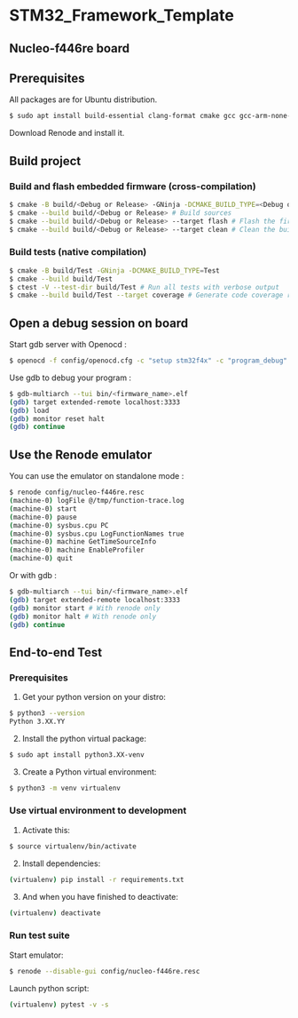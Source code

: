 # STM32_Framework_Template
## Nucleo-f446re board
## Prerequisites
All packages are for Ubuntu distribution.
```bash
$ sudo apt install build-essential clang-format cmake gcc gcc-arm-none-eabi gdb-multiarch lcov ninja-build openocd
```
Download Renode and install it.
## Build project
### Build and flash embedded firmware (cross-compilation)
```bash
$ cmake -B build/<Debug or Release> -GNinja -DCMAKE_BUILD_TYPE=<Debug or Release>
$ cmake --build build/<Debug or Release> # Build sources
$ cmake --build build/<Debug or Release> --target flash # Flash the firmware
$ cmake --build build/<Debug or Release> --target clean # Clean the build
```
### Build tests (native compilation)
```bash
$ cmake -B build/Test -GNinja -DCMAKE_BUILD_TYPE=Test
$ cmake --build build/Test
$ ctest -V --test-dir build/Test # Run all tests with verbose output
$ cmake --build build/Test --target coverage # Generate code coverage report
```
## Open a debug session on board
Start gdb server with Openocd :
```bash
$ openocd -f config/openocd.cfg -c "setup stm32f4x" -c "program_debug"
```
Use gdb to debug your program :
```bash
$ gdb-multiarch --tui bin/<firmware_name>.elf
(gdb) target extended-remote localhost:3333
(gdb) load
(gdb) monitor reset halt
(gdb) continue
```
## Use the Renode emulator
You can use the emulator on standalone mode :
```bash
$ renode config/nucleo-f446re.resc
(machine-0) logFile @/tmp/function-trace.log
(machine-0) start
(machine-0) pause
(machine-0) sysbus.cpu PC
(machine-0) sysbus.cpu LogFunctionNames true
(machine-0) machine GetTimeSourceInfo
(machine-0) machine EnableProfiler
(machine-0) quit
```
Or with gdb :
```bash
$ gdb-multiarch --tui bin/<firmware_name>.elf
(gdb) target extended-remote localhost:3333
(gdb) monitor start # With renode only
(gdb) monitor halt # With renode only
(gdb) continue
```
## End-to-end Test
### Prerequisites
1. Get your python version on your distro:
```bash
$ python3 --version
Python 3.XX.YY
```
2. Install the python virtual package:
```bash
$ sudo apt install python3.XX-venv
```
3. Create a Python virtual environment:
```bash
$ python3 -m venv virtualenv
```
### Use virtual environment to development
1. Activate this:
```bash
$ source virtualenv/bin/activate
```
2. Install dependencies:
```bash
(virtualenv) pip install -r requirements.txt
```
3. And when you have finished to deactivate:
```bash
(virtualenv) deactivate
```
### Run test suite
Start emulator:
```bash
$ renode --disable-gui config/nucleo-f446re.resc
```
Launch python script:
```bash
(virtualenv) pytest -v -s
```
